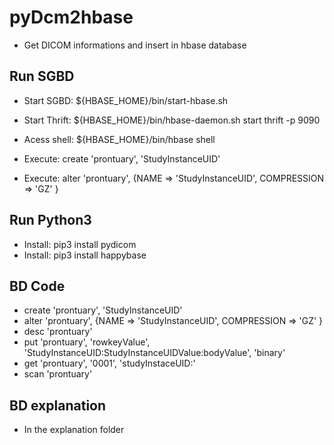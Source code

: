 # pyDcm2hbase
- Get DICOM informations and insert in hbase database

## Run SGBD
- Start SGBD: ${HBASE_HOME}/bin/start-hbase.sh
- Start Thrift: ${HBASE_HOME}/bin/hbase-daemon.sh start thrift -p 9090

- Acess shell: ${HBASE_HOME}/bin/hbase shell
- Execute: create 'prontuary', 'StudyInstanceUID'
- Execute: alter 'prontuary', {NAME => 'StudyInstanceUID', COMPRESSION => 'GZ' }

## Run Python3
- Install: pip3 install pydicom
- Install: pip3 install happybase

## BD Code
- create 'prontuary', 'StudyInstanceUID'
- alter 'prontuary', {NAME => 'StudyInstanceUID', COMPRESSION => 'GZ' }
- desc 'prontuary'
- put 'prontuary', 'rowkeyValue', 'StudyInstanceUID:StudyInstanceUIDValue:bodyValue', 'binary'
- get 'prontuary', '0001', 'studyInstaceUID:'
- scan 'prontuary'

## BD explanation
- In the explanation folder